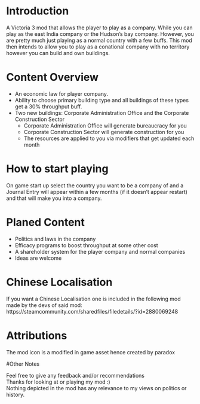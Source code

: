 # Introduction
<p> A Victoria 3 mod that allows the player to play as a company. While you can play as the east India company or the Hudson’s bay company. However, you are pretty much just playing as a normal country with a few buffs. This mod then intends to allow you to play as a conational company with no territory however you can build and own buildings.</p>

# Content Overview
- An economic law for player company.
- Ability to choose primary building type and all buildings of these types get a 30% throughput buff.
- Two new buildings: Corporate Administration Office and the Corporate Construction Sector
  - Corporate Administration Office will generate bureaucracy for you
  - Corporate Construction Sector will generate construction for you
  - The resources are applied to you via modifiers that get updated each month

# How to start playing
<p>On game start up select the country you want to be a company of and a Journal Entry will appear within a few months (if it doesn’t appear restart) and that will make you into a company.</p>

# Planed Content
- Politics and laws in the company
- Efficacy programs to boost throughput at some other cost
- A shareholder system for the player company and normal companies
- Ideas are welcome

# Chinese Localisation
<p>If you want a Chinese Localisation one is included in the following mod made by the devs of said mod: https://steamcommunity.com/sharedfiles/filedetails/?id=2880069248</p>

# Attributions
<p>The mod icon is a modified in game asset hence created by paradox</p>

#Other Notes

<p>Feel free to give any feedback and/or recommendations<br> Thanks for looking at or playing my mod :) <br> Nothing depicted in the mod has any relevance to my views on politics or history.</p>
